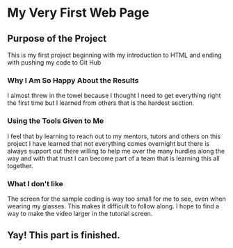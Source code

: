  # My Very First Web Page
 
 ## Purpose of the Project
 This is my first project beginning with my
 introduction to HTML and ending with pushing
 my code to Git Hub
 
 ### Why I Am So Happy About the Results
 I almost threw in the towel because I 
 thought I need to get everything right
 the first time but I learned from others
 that is the hardest section.
 
 ### Using the Tools Given to Me
 
 I feel that by learning to reach out
 to my mentors, tutors and others on this
 project I have learned that not everything
 comes overnight but there is always support
 out there willing to help me over the many
 hurdles along the way and with that 
 trust I can become part of a team that is
 learning this all together.
 
### What I don't like

The screen for the sample coding is way
too small for me to see, even when wearing
my glasses. This makes it difficult to 
follow along. I hope to find a way to make
the video larger in the tutorial screen.

## Yay! This part is finished.